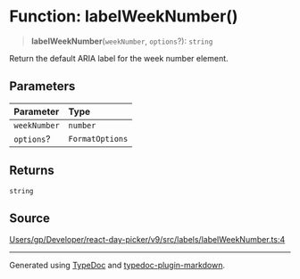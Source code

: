 # Function: labelWeekNumber()

> **labelWeekNumber**(`weekNumber`, `options`?): `string`

Return the default ARIA label for the week number element.

## Parameters

| Parameter | Type |
| :------ | :------ |
| `weekNumber` | `number` |
| `options`? | `FormatOptions` |

## Returns

`string`

## Source

[Users/gp/Developer/react-day-picker/v9/src/labels/labelWeekNumber.ts:4](https://github.com/gpbl/react-day-picker/blob/005599683/src/labels/labelWeekNumber.ts#L4)

***

Generated using [TypeDoc](https://typedoc.org) and [typedoc-plugin-markdown](https://typedoc-plugin-markdown.org).
